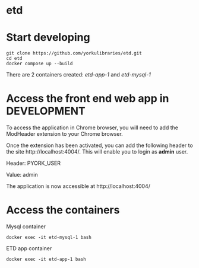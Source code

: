 # etd

# Start developing

```
git clone https://github.com/yorkulibraries/etd.git
cd etd
docker compose up --build
```

There are 2 containers created: *etd-app-1* and *etd-mysql-1*

# Access the front end web app in DEVELOPMENT 
To access the application in Chrome browser, you will need to add the ModHeader extension to your Chrome browser.

Once the extension has been activated, you can add the following header to the site http://localhost:4004/. This will enable you to login as **admin** user.

Header: PYORK_USER

Value: admin

The application is now accessible at http://localhost:4004/


# Access the containers

Mysql container
```
docker exec -it etd-mysql-1 bash
```

ETD app container
```
docker exec -it etd-app-1 bash
```

